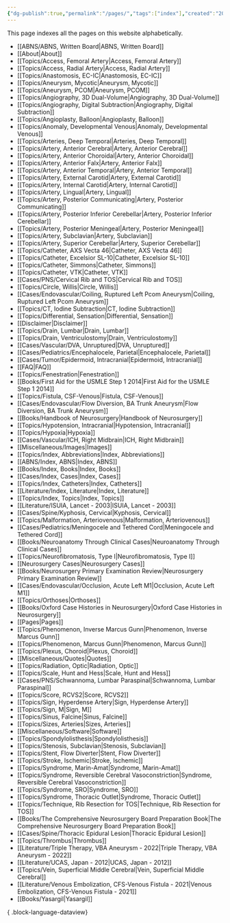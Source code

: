 ```yaml
---
{"dg-publish":true,"permalink":"/pages/","tags":["index"],"created":"2023-11-15T17:29:52.000-08:00","updated":"2023-11-22T11:24:36.849-08:00"}
---
```



This page indexes all the pages on this website alphabetically.

- [[ABNS/ABNS, Written Board\|ABNS, Written Board]]
- [[About\|About]]
- [[Topics/Access, Femoral Artery\|Access, Femoral Artery]]
- [[Topics/Access, Radial Artery\|Access, Radial Artery]]
- [[Topics/Anastomosis, EC-IC\|Anastomosis, EC-IC]]
- [[Topics/Aneurysm, Mycotic\|Aneurysm, Mycotic]]
- [[Topics/Aneurysm, PCOM\|Aneurysm, PCOM]]
- [[Topics/Angiography, 3D Dual-Volume\|Angiography, 3D Dual-Volume]]
- [[Topics/Angiography, Digital Subtraction\|Angiography, Digital Subtraction]]
- [[Topics/Angioplasty, Balloon\|Angioplasty, Balloon]]
- [[Topics/Anomaly, Developmental Venous\|Anomaly, Developmental Venous]]
- [[Topics/Arteries, Deep Temporal\|Arteries, Deep Temporal]]
- [[Topics/Artery, Anterior Cerebral\|Artery, Anterior Cerebral]]
- [[Topics/Artery, Anterior Choroidal\|Artery, Anterior Choroidal]]
- [[Topics/Artery, Anterior Falx\|Artery, Anterior Falx]]
- [[Topics/Artery, Anterior Temporal\|Artery, Anterior Temporal]]
- [[Topics/Artery, External Carotid\|Artery, External Carotid]]
- [[Topics/Artery, Internal Carotid\|Artery, Internal Carotid]]
- [[Topics/Artery, Lingual\|Artery, Lingual]]
- [[Topics/Artery, Posterior Communicating\|Artery, Posterior Communicating]]
- [[Topics/Artery, Posterior Inferior Cerebellar\|Artery, Posterior Inferior Cerebellar]]
- [[Topics/Artery, Posterior Meningeal\|Artery, Posterior Meningeal]]
- [[Topics/Artery, Subclavian\|Artery, Subclavian]]
- [[Topics/Artery, Superior Cerebellar\|Artery, Superior Cerebellar]]
- [[Topics/Catheter, AXS Vecta 46\|Catheter, AXS Vecta 46]]
- [[Topics/Catheter, Excelsior SL-10\|Catheter, Excelsior SL-10]]
- [[Topics/Catheter, Simmons\|Catheter, Simmons]]
- [[Topics/Catheter, VTK\|Catheter, VTK]]
- [[Cases/PNS/Cervical Rib and TOS\|Cervical Rib and TOS]]
- [[Topics/Circle, Willis\|Circle, Willis]]
- [[Cases/Endovascular/Coiling, Ruptured Left Pcom Aneurysm\|Coiling, Ruptured Left Pcom Aneurysm]]
- [[Topics/CT, Iodine Subtraction\|CT, Iodine Subtraction]]
- [[Topics/Differential, Sensation\|Differential, Sensation]]
- [[Disclaimer\|Disclaimer]]
- [[Topics/Drain, Lumbar\|Drain, Lumbar]]
- [[Topics/Drain, Ventriculostomy\|Drain, Ventriculostomy]]
- [[Cases/Vascular/DVA, Unruptured\|DVA, Unruptured]]
- [[Cases/Pediatrics/Encephalocele, Parietal\|Encephalocele, Parietal]]
- [[Cases/Tumor/Epidermoid, Intracranial\|Epidermoid, Intracranial]]
- [[FAQ\|FAQ]]
- [[Topics/Fenestration\|Fenestration]]
- [[Books/First Aid for the USMLE Step 1 2014\|First Aid for the USMLE Step 1 2014]]
- [[Topics/Fistula, CSF-Venous\|Fistula, CSF-Venous]]
- [[Cases/Endovascular/Flow Diversion, BA Trunk Aneurysm\|Flow Diversion, BA Trunk Aneurysm]]
- [[Books/Handbook of Neurosurgery\|Handbook of Neurosurgery]]
- [[Topics/Hypotension, Intracranial\|Hypotension, Intracranial]]
- [[Topics/Hypoxia\|Hypoxia]]
- [[Cases/Vascular/ICH, Right Midbrain\|ICH, Right Midbrain]]
- [[Miscellaneous/Images\|Images]]
- [[Topics/Index, Abbreviations\|Index, Abbreviations]]
- [[ABNS/Index, ABNS\|Index, ABNS]]
- [[Books/Index, Books\|Index, Books]]
- [[Cases/Index, Cases\|Index, Cases]]
- [[Topics/Index, Catheters\|Index, Catheters]]
- [[Literature/Index, Literature\|Index, Literature]]
- [[Topics/Index, Topics\|Index, Topics]]
- [[Literature/ISUIA, Lancet - 2003\|ISUIA, Lancet - 2003]]
- [[Cases/Spine/Kyphosis, Cervical\|Kyphosis, Cervical]]
- [[Topics/Malformation, Arteriovenous\|Malformation, Arteriovenous]]
- [[Cases/Pediatrics/Meningocele and Tethered Cord\|Meningocele and Tethered Cord]]
- [[Books/Neuroanatomy Through Clinical Cases\|Neuroanatomy Through Clinical Cases]]
- [[Topics/Neurofibromatosis, Type I\|Neurofibromatosis, Type I]]
- [[Neurosurgery Cases\|Neurosurgery Cases]]
- [[Books/Neurosurgery Primary Examination Review\|Neurosurgery Primary Examination Review]]
- [[Cases/Endovascular/Occlusion, Acute Left M1\|Occlusion, Acute Left M1]]
- [[Topics/Orthoses\|Orthoses]]
- [[Books/Oxford Case Histories in Neurosurgery\|Oxford Case Histories in Neurosurgery]]
- [[Pages\|Pages]]
- [[Topics/Phenomenon, Inverse Marcus Gunn\|Phenomenon, Inverse Marcus Gunn]]
- [[Topics/Phenomenon, Marcus Gunn\|Phenomenon, Marcus Gunn]]
- [[Topics/Plexus, Choroid\|Plexus, Choroid]]
- [[Miscellaneous/Quotes\|Quotes]]
- [[Topics/Radiation, Optic\|Radiation, Optic]]
- [[Topics/Scale, Hunt and Hess\|Scale, Hunt and Hess]]
- [[Cases/PNS/Schwannoma, Lumbar Paraspinal\|Schwannoma, Lumbar Paraspinal]]
- [[Topics/Score, RCVS2\|Score, RCVS2]]
- [[Topics/Sign, Hyperdense Artery\|Sign, Hyperdense Artery]]
- [[Topics/Sign, M\|Sign, M]]
- [[Topics/Sinus, Falcine\|Sinus, Falcine]]
- [[Topics/Sizes, Arteries\|Sizes, Arteries]]
- [[Miscellaneous/Software\|Software]]
- [[Topics/Spondylolisthesis\|Spondylolisthesis]]
- [[Topics/Stenosis, Subclavian\|Stenosis, Subclavian]]
- [[Topics/Stent, Flow Diverter\|Stent, Flow Diverter]]
- [[Topics/Stroke, Ischemic\|Stroke, Ischemic]]
- [[Topics/Syndrome, Marin-Amat\|Syndrome, Marin-Amat]]
- [[Topics/Syndrome, Reversible Cerebral Vasoconstriction\|Syndrome, Reversible Cerebral Vasoconstriction]]
- [[Topics/Syndrome, SRO\|Syndrome, SRO]]
- [[Topics/Syndrome, Thoracic Outlet\|Syndrome, Thoracic Outlet]]
- [[Topics/Technique, Rib Resection for TOS\|Technique, Rib Resection for TOS]]
- [[Books/The Comprehensive Neurosurgery Board Preparation Book\|The Comprehensive Neurosurgery Board Preparation Book]]
- [[Cases/Spine/Thoracic Epidural Lesion\|Thoracic Epidural Lesion]]
- [[Topics/Thrombus\|Thrombus]]
- [[Literature/Triple Therapy, VBA Aneurysm - 2022\|Triple Therapy, VBA Aneurysm - 2022]]
- [[Literature/UCAS, Japan - 2012\|UCAS, Japan - 2012]]
- [[Topics/Vein, Superficial Middle Cerebral\|Vein, Superficial Middle Cerebral]]
- [[Literature/Venous Embolization, CFS-Venous Fistula - 2021\|Venous Embolization, CFS-Venous Fistula - 2021]]
- [[Books/Yasargil\|Yasargil]]

{ .block-language-dataview}
